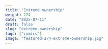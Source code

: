 ```yaml
---
title: "Extreme ownership"
weight: 274
date: "2025-07-11"
draft: false
slug: "extreme-ownership"
tags: ["comics"]
image: "featured-274-extreme-ownership.jpg"
---
```

